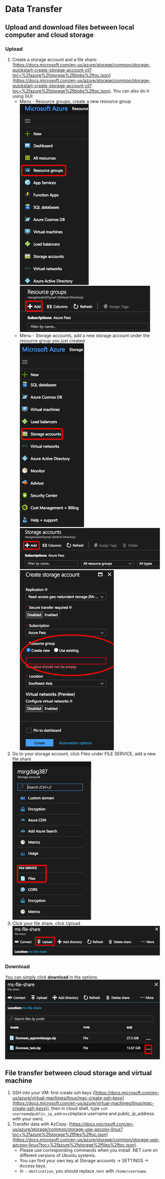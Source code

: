 # Data Transfer

## Upload and download files between local computer and cloud storage
### Upload
1. Create a storage account and a file share: [https://docs.microsoft.com/en-us/azure/storage/common/storage-quickstart-create-storage-account-cli?toc=%2fazure%2fstorage%2fblobs%2ftoc.json](https://docs.microsoft.com/en-us/azure/storage/common/storage-quickstart-create-storage-account-cli?toc=%2fazure%2fstorage%2fblobs%2ftoc.json). You can also do it using GUI:
    * Menu - Resource groups, create a new resource group    
    ![Click Resource groups](https://github.com/jinangela/azure-notes/blob/master/Snip20171228_5.png)    
    ![Create a new resource group](https://github.com/jinangela/azure-notes/blob/master/Snip20171228_6.png)
    * Menu - Storage accounts, add a new storage account under the resource group you just created    
    ![Click Storage accounts](https://github.com/jinangela/azure-notes/blob/master/Snip20171228_1.png)    
    ![Add a new storage account](https://github.com/jinangela/azure-notes/blob/master/Snip20171228_3.png)    
    ![Under your resource group](https://github.com/jinangela/azure-notes/blob/master/Snip20171228_7.png)
2. Go to your storage account, click Files under FILE SERVICE, add a new file share    
![Click Files](https://github.com/jinangela/azure-notes/blob/master/Snip20171228_8.png)    
3. Click your file share, click Upload    
![Upload](https://github.com/jinangela/azure-notes/blob/master/Snip20171228_10.png)
### Download
You can simply click **download** in the options.
![Download](https://github.com/jinangela/azure-notes/blob/master/Snip20171228_11.png)

## File transfer between cloud storage and virtual machine
1. SSH into your VM: first create ssh keys ([https://docs.microsoft.com/en-us/azure/virtual-machines/linux/mac-create-ssh-keys](https://docs.microsoft.com/en-us/azure/virtual-machines/linux/mac-create-ssh-keys)), then in cloud shell, type `ssh username@public_ip_address`(replace username and public_ip_address with your own).    
2. Transfer data with AzCopy: [https://docs.microsoft.com/en-us/azure/storage/common/storage-use-azcopy-linux?toc=%2fazure%2fstorage%2ffiles%2ftoc.json](https://docs.microsoft.com/en-us/azure/storage/common/storage-use-azcopy-linux?toc=%2fazure%2fstorage%2ffiles%2ftoc.json).     
   * Please use corresponding commands when you install .NET core on different versions of Ubuntu systems.    
   * You can find your own key at Storage accounts -> SETTINGS -> Access keys.
   * In `--destination`, you should replace `/mnt` with `/home/username`.

